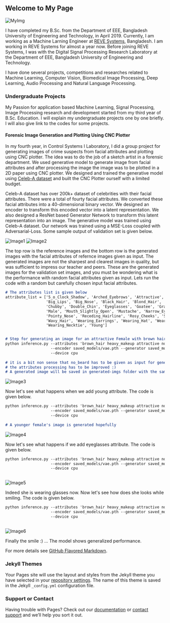 ## Welcome to My Page

   ![MyImg](images/mypic.png)

I have completed my B.Sc. from the Department of EEE, Bangladesh University of Engineering and Technology, in April 2019. Currently, I am working as a Machine Larning Engineer at [REVE Systems](https://www.revesoft.com/), Bangladesh. I am working in REVE Systems for almost a year now. Before joining REVE Systems, I was with the Digital Signal Processing Research Laboratory at the Department of EEE, Bangladesh University of Engineering and Technology.

I have done several projects, competitions and researches related to Machine Learning, Computer Vision, Biomedical Image Processing, Deep Learning, Audio Processing and Natural Language Processing. 

### Undergraduate Projects

My Passion for application based Machine Learning, Signal Processing, Image Processing research and development started from my third year of B.Sc. Education. I will explain my undergraduate projects one by one briefly. I will also give link to the codes for some projects.


#### Forensic Image Generation and Plotting Using CNC Plotter

In my fourth year, in Control Systems I Laboratory, I did a group project for generating images of crime suspects from facial attributes and plotting using CNC plotter. The idea was to do the job of a sketch artist in a forensic department. We used generative model to generate image from facial attributes and after processing the image the image was to be plotted in a 2D paper using CNC plotter. We designed and trained the generative model using [Celeb-A dataset](http://mmlab.ie.cuhk.edu.hk/projects/CelebA.html) and built the CNC Plotter ourself with a limited budget.

Celeb-A dataset has over 200k+ dataset of celebrities with their facial attributes. There were a total of fourty facial attributes. We converted these facial attributes into a 40-dimensional binary vector. We designed an encoder to transform this encoded vector into a latent representation. We also designed a ResNet based Generator Network to transform this latent representation into an image. The generative model was trained using Celeb-A dataset. Our network was trained using a MSE-Loss coupled with Adversarial-Loss. Some sample output of validation set is given below.

![Image1](images/sample-2.png) ![Image2](images/sample-3.png)

The top row is the reference images and the bottom row is the generated images with the facial attributes of refernce images given as input. The generated images are not the sharpest and clearest images in quality, but was sufficient to impress our teacher and peers. These are the generated images for the validation set images, and you must be wondering what is the performance with random facial attributes given as input. Lets run the code with a random but carefully chosen input facial attributes. 


```markdown
# The attributes list is given below
attribute_list = ['5_o_Clock_Shadow', 'Arched_Eyebrows', 'Attractive',' Bags_Under_Eyes', 'Bald', 'Bangs', 
                  'Big_Lips', 'Big_Nose', 'Black_Hair', 'Blond_Hair', 'Blurry', 'Brown_Hair', 'Bushy_Eyebrows',
                  'Chubby', 'Double_Chin', 'Eyeglasses', 'Goatee', 'Gray_Hair', 'Heavy_Makeup', 'High_Cheekbones',
                  'Male', 'Mouth_Slightly_Open', 'Mustache', 'Narrow_Eyes', 'No_Beard', 'Oval_Face', 'Pale_Skin',
                  'Pointy_Nose', 'Receding_Hairline', 'Rosy_Cheeks', 'Sideburns', 'Smiling', 'Straight_Hair',
                  'Wavy_Hair', 'Wearing_Earrings', 'Wearing_Hat', 'Wearing_Lipstick', 'Wearing_Necklace', 
                  'Wearing_Necktie', 'Young']


# Step for generating an image for an attractive Female with brown hair and heavy makeup
python inference.py --attributes 'brown_hair heavy_makeup attractive no_beard' \
                    --encoder saved_models/vae.pth --generator saved_models/generator.pth \
                    --device cpu 
                    
# it is a bit non sense that no_beard has to be given as input for generating image of a female,
# the attributes processing has to be improved :)
# A generated image will be saved in generated-imgs folder with the same name as the attributes
```
![Image3](images/brown_hair_heavy_makeup_attractive_no_beard.jpg)   

Now let's see what happens when we add young attribute. The code is given below.

```markdown
python inference.py --attributes 'brown_hair heavy_makeup attractive no_beard young' \
                    --encoder saved_models/vae.pth --generator saved_models/generator.pth \
                    --device cpu 
                    
# A younger female's image is generated hopefully
```
![Image4](images/brown_hair_heavy_makeup_attractive_no_beard_young.jpg)

Now let's see what happens if we add eyeglasses attribute. The code is given below.

```markdown
python inference.py --attributes 'brown_hair heavy_makeup attractive no_beard young eyeglasses' \
                    --encoder saved_models/vae.pth --generator saved_models/generator.pth \
                    --device cpu 
                    
```
![Image5](images/brown_hair_heavy_makeup_attractive_no_beard_young_eyeglasses.jpg)
 
Indeed she is wearing glasses now. Now let's see how does she looks while smiling. The code is given below.

```markdown
python inference.py --attributes 'brown_hair heavy_makeup attractive no_beard young eyeglasses smiling' \
                    --encoder saved_models/vae.pth --generator saved_models/generator.pth \
                    --device cpu 
                    
```
![Image6](images/brown_hair_heavy_makeup_attractive_no_beard_young_eyeglasses_smiling.jpg)

Finally the smile :) ... The model shows generalized performance.
 



For more details see [GitHub Flavored Markdown](https://guides.github.com/features/mastering-markdown/).

### Jekyll Themes

Your Pages site will use the layout and styles from the Jekyll theme you have selected in your [repository settings](https://github.com/sabbiracoustic1006/sabbiracoustic1006.github.io/settings). The name of this theme is saved in the Jekyll `_config.yml` configuration file.

### Support or Contact

Having trouble with Pages? Check out our [documentation](https://docs.github.com/categories/github-pages-basics/) or [contact support](https://github.com/contact) and we’ll help you sort it out.

